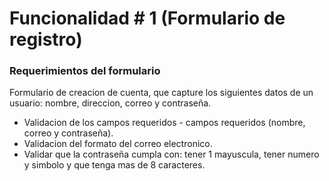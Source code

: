 # Funcionalidad # 1 (Formulario de registro)

### Requerimientos del formulario
Formulario de creacion de cuenta, que capture los siguientes datos de un usuario: nombre, direccion, correo y contraseña.

- Validacion de los campos requeridos - campos requeridos (nombre, correo y contraseña).
- Validacion del formato del correo electronico.
- Validar que la contraseña cumpla con: tener 1 mayuscula, tener numero y simbolo y que tenga mas de 8 caracteres.
